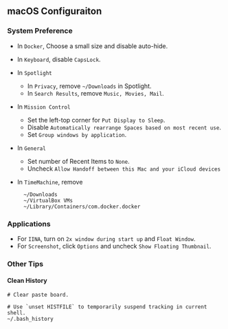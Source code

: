 ## macOS Configuraiton

### System Preference

- In `Docker`, Choose a small size and disable auto-hide.
- In `Keyboard`, disable `CapsLock`.
- In `Spotlight`
  - In `Privacy`, remove `~/Downloads` in Spotlight.
  - In `Search Results`, remove `Music, Movies, Mail`.
- In `Mission Control`
  - Set the left-top corner for `Put Display to Sleep`.
  - Disable `Automatically rearrange Spaces based on most recent use`.
  - Set `Group windows by application`.
- In `General`
  - Set number of Recent Items to `None`.
  - Uncheck `Allow Handoff between this Mac and your iCloud devices`

- In `TimeMachine`, remove

        ~/Downloads
        ~/VirtualBox VMs
        ~/Library/Containers/com.docker.docker


### Applications

- For `IINA`, turn on `2x window during start up` and `Float Window`.
- For `Screenshot`, click `Options` and uncheck `Show Floating Thumbnail`.

### Other Tips

#### Clean History

    # Clear paste board.

    # Use `unset HISTFILE` to temporarily suspend tracking in current shell.
    ~/.bash_history

